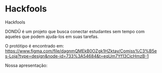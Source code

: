 # Hackfools
Hackfools 

DONDÛ é um projeto que busca conectar estudantes sem tempo com aqueles que podem ajuda-los em suas tarefas.

O protótipo é encontrado em: https://www.figma.com/file/dagnmQMEkB0OZgk1HZktay/Comiss%C3%B5es-Loja?type=design&node-id=733%3A54684&t=eqUm7Yf13CicHmzB-1

Nossa apresentação: 
